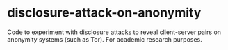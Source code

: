 # disclosure-attack-on-anonymity
Code to experiment with disclosure attacks to reveal client-server pairs on anonymity systems (such as Tor). For academic research purposes.
